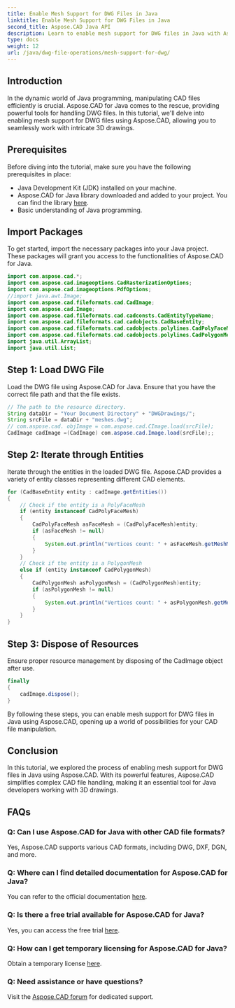 ```yaml
---
title: Enable Mesh Support for DWG Files in Java
linktitle: Enable Mesh Support for DWG Files in Java
second_title: Aspose.CAD Java API
description: Learn to enable mesh support for DWG files in Java with Aspose.CAD. Step-by-step guide for seamless 3D drawing manipulation. #JavaProgramming #CADFiles
type: docs
weight: 12
url: /java/dwg-file-operations/mesh-support-for-dwg/
---
```

## Introduction
In the dynamic world of Java programming, manipulating CAD files efficiently is crucial. Aspose.CAD for Java comes to the rescue, providing powerful tools for handling DWG files. In this tutorial, we'll delve into enabling mesh support for DWG files using Aspose.CAD, allowing you to seamlessly work with intricate 3D drawings.
## Prerequisites
Before diving into the tutorial, make sure you have the following prerequisites in place:
- Java Development Kit (JDK) installed on your machine.
- Aspose.CAD for Java library downloaded and added to your project. You can find the library [here](https://releases.aspose.com/cad/java/).
- Basic understanding of Java programming.
## Import Packages
To get started, import the necessary packages into your Java project. These packages will grant you access to the functionalities of Aspose.CAD for Java.
```java
import com.aspose.cad.*;
import com.aspose.cad.imageoptions.CadRasterizationOptions;
import com.aspose.cad.imageoptions.PdfOptions;
//import java.awt.Image;
import com.aspose.cad.fileformats.cad.CadImage;
import com.aspose.cad.Image;
import com.aspose.cad.fileformats.cad.cadconsts.CadEntityTypeName;
import com.aspose.cad.fileformats.cad.cadobjects.CadBaseEntity;
import com.aspose.cad.fileformats.cad.cadobjects.polylines.CadPolyFaceMesh;
import com.aspose.cad.fileformats.cad.cadobjects.polylines.CadPolygonMesh;
import java.util.ArrayList;
import java.util.List;

```
## Step 1: Load DWG File
Load the DWG file using Aspose.CAD for Java. Ensure that you have the correct file path and that the file exists.
```java
// The path to the resource directory.
String dataDir = "Your Document Directory" + "DWGDrawings/";
String srcFile = dataDir + "meshes.dwg";
// com.aspose.cad. objImage = com.aspose.cad.CImage.load(srcFile);
CadImage cadImage =(CadImage) com.aspose.cad.Image.load(srcFile);;
```
## Step 2: Iterate through Entities
Iterate through the entities in the loaded DWG file. Aspose.CAD provides a variety of entity classes representing different CAD elements.
```java
for (CadBaseEntity entity : cadImage.getEntities())
{
    // Check if the entity is a PolyFaceMesh
    if (entity instanceof CadPolyFaceMesh)
    {
        CadPolyFaceMesh asFaceMesh = (CadPolyFaceMesh)entity;
        if (asFaceMesh != null)
        {
            System.out.println("Vertices count: " + asFaceMesh.getMeshMVertexCount());
        }
    }
    // Check if the entity is a PolygonMesh
    else if (entity instanceof CadPolygonMesh)
    {
        CadPolygonMesh asPolygonMesh = (CadPolygonMesh)entity;
        if (asPolygonMesh != null)
        {
            System.out.println("Vertices count: " + asPolygonMesh.getMeshMVertexCount());
        }
    }
}
```
## Step 3: Dispose of Resources
Ensure proper resource management by disposing of the CadImage object after use.
```java
finally
{
    cadImage.dispose();
}
```
By following these steps, you can enable mesh support for DWG files in Java using Aspose.CAD, opening up a world of possibilities for your CAD file manipulation.
## Conclusion
In this tutorial, we explored the process of enabling mesh support for DWG files in Java using Aspose.CAD. With its powerful features, Aspose.CAD simplifies complex CAD file handling, making it an essential tool for Java developers working with 3D drawings.
## FAQs
### Q: Can I use Aspose.CAD for Java with other CAD file formats?
Yes, Aspose.CAD supports various CAD formats, including DWG, DXF, DGN, and more.
### Q: Where can I find detailed documentation for Aspose.CAD for Java?
You can refer to the official documentation [here](https://reference.aspose.com/cad/java/).
### Q: Is there a free trial available for Aspose.CAD for Java?
Yes, you can access the free trial [here](https://releases.aspose.com/).
### Q: How can I get temporary licensing for Aspose.CAD for Java?
Obtain a temporary license [here](https://purchase.aspose.com/temporary-license/).
### Q: Need assistance or have questions?
Visit the [Aspose.CAD forum](https://forum.aspose.com/c/cad/19) for dedicated support.
